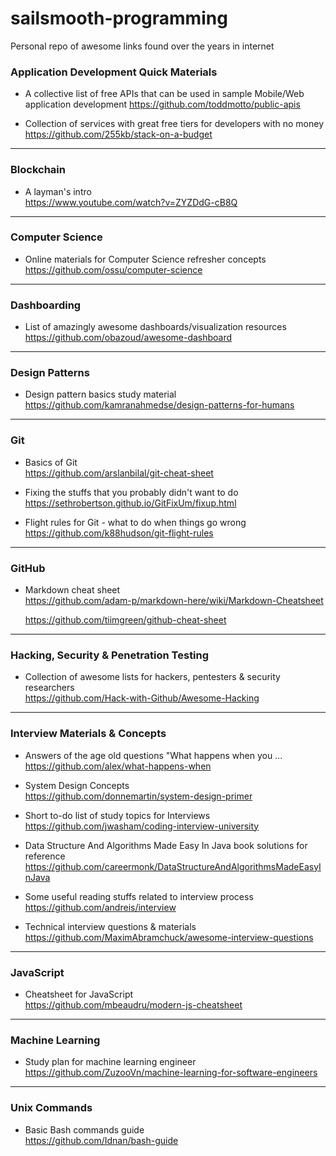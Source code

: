 # sailsmooth-programming
Personal repo of awesome links found over the years in internet


### Application Development Quick Materials
* A collective list of free APIs that can be used in sample Mobile/Web application development 
https://github.com/toddmotto/public-apis

* Collection of services with great free tiers for developers with no money   
https://github.com/255kb/stack-on-a-budget



-----------------------------------------------------------------------------
### Blockchain 
* A layman's intro  
https://www.youtube.com/watch?v=ZYZDdG-cB8Q



-----------------------------------------------------------------------------
### Computer Science
* Online materials for Computer Science refresher concepts  
https://github.com/ossu/computer-science




-----------------------------------------------------------------------------
### Dashboarding  
*  List of amazingly awesome dashboards/visualization resources  
https://github.com/obazoud/awesome-dashboard  




-----------------------------------------------------------------------------
### Design Patterns  
* Design pattern basics study material  
https://github.com/kamranahmedse/design-patterns-for-humans





-----------------------------------------------------------------------------
### Git 
* Basics of Git  
https://github.com/arslanbilal/git-cheat-sheet

  
* Fixing the stuffs that you probably didn't want to do  
https://sethrobertson.github.io/GitFixUm/fixup.html

* Flight rules for Git - what to do when things go wrong  
https://github.com/k88hudson/git-flight-rules


-----------------------------------------------------------------------------
### GitHub  
* Markdown cheat sheet  
https://github.com/adam-p/markdown-here/wiki/Markdown-Cheatsheet  
  
  https://github.com/tiimgreen/github-cheat-sheet


-----------------------------------------------------------------------------
### Hacking, Security & Penetration Testing  
* Collection of awesome lists for hackers, pentesters & security researchers  
https://github.com/Hack-with-Github/Awesome-Hacking  





-----------------------------------------------------------------------------
### Interview Materials & Concepts  
* Answers of the age old questions "What happens when you ...  
https://github.com/alex/what-happens-when

* System Design Concepts    
https://github.com/donnemartin/system-design-primer

*  Short to-do list of study topics for Interviews  
https://github.com/jwasham/coding-interview-university

*  Data Structure And Algorithms Made Easy In Java book solutions for reference  
https://github.com/careermonk/DataStructureAndAlgorithmsMadeEasyInJava  

* Some useful reading stuffs related to interview process  
https://github.com/andreis/interview  

* Technical interview questions & materials  
https://github.com/MaximAbramchuck/awesome-interview-questions  
 
 
 
 

-----------------------------------------------------------------------------
### JavaScript  
* Cheatsheet for JavaScript  
https://github.com/mbeaudru/modern-js-cheatsheet





-----------------------------------------------------------------------------
### Machine Learning  
*  Study plan for machine learning engineer  
https://github.com/ZuzooVn/machine-learning-for-software-engineers  




-----------------------------------------------------------------------------
### Unix Commands
* Basic Bash commands guide  
https://github.com/Idnan/bash-guide




